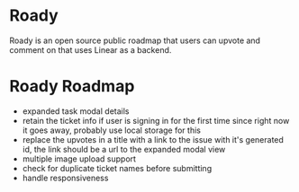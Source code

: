 # Roady

Roady is an open source public roadmap that users can upvote and comment on that uses Linear as a backend.

# Roady Roadmap

- expanded task modal details
- retain the ticket info if user is signing in for the first time since right now it goes away, probably use local storage for this
- replace the upvotes in a title with a link to the issue with it's generated id, the link should be a url to the expanded modal view
- multiple image upload support
- check for duplicate ticket names before submitting
- handle responsiveness
